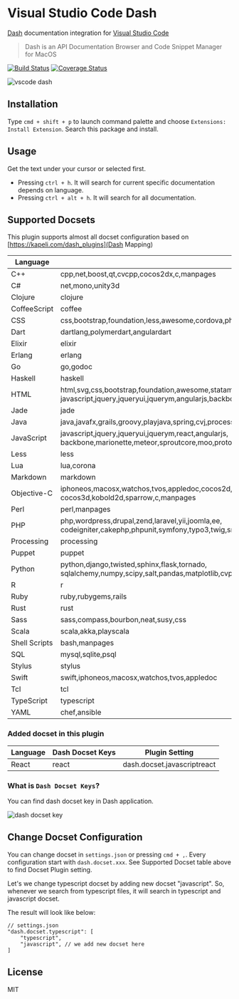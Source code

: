 # Visual Studio Code Dash

[Dash](https://kapeli.com/dash) documentation integration for [Visual Studio Code](https://code.visualstudio.com/)

> Dash is an API Documentation Browser and Code Snippet Manager for MacOS

[![Build Status](https://travis-ci.org/deerawan/vscode-dash.svg?branch=master)](https://travis-ci.org/deerawan/vscode-dash) [![Coverage Status](https://coveralls.io/repos/deerawan/vscode-dash/badge.svg?branch=master&service=github)](https://coveralls.io/github/deerawan/vscode-dash?branch=master)

![vscode dash](https://raw.githubusercontent.com/deerawan/vscode-dash/master/images/vscode-dash.gif)

## Installation
Type `cmd + shift + p` to launch command palette and choose `Extensions: Install Extension`. Search this package and install.

## Usage
Get the text under your cursor or selected first.

- Pressing `ctrl + h`. It will search for current specific documentation depends on language.
- Pressing `ctrl + alt + h`. It will search for all documentation.

## Supported Docsets
This plugin supports almost all docset configuration based on [https://kapeli.com/dash_plugins](Dash Mapping)

Language | Dash Docset Keys | Docset Plugin Setting
------------ | ------------- | -------------
C++ | cpp,net,boost,qt,cvcpp,cocos2dx,c,manpages | dash.docset.cpp
C# | net,mono,unity3d | dash.docset.csharp
Clojure | clojure | dash.docset.clojure
CoffeeScript | coffee | dash.docset.coffee
CSS | css,bootstrap,foundation,less,awesome,cordova,phonegap | dash.docset.css
Dart | dartlang,polymerdart,angulardart | dash.docset.dart
Elixir | elixir | dash.docset.elixir
Erlang | erlang | dash.docset.erlang
Go | go,godoc | dash.docset.go
Haskell | haskell | dash.docset.haskell
HTML | html,svg,css,bootstrap,foundation,awesome,statamic,<br>javascript,jquery,jqueryui,jquerym,angularjs,backbone,marionette,meteor,moo,prototype,ember,lodash,underscore,sencha,extjs,knockout,zepto,cordova,phonegap,yui | dash.docset.html
Jade | jade | dash.docset.jade
Java | java,javafx,grails,groovy,playjava,spring,cvj,processing | dash.docset.java
JavaScript | javascript,jquery,jqueryui,jquerym,react,angularjs,<br>backbone,marionette,meteor,sproutcore,moo,prototype,bootstrap,foundation,lodash,underscore,ember,sencha,extjs,titanium,knockout,zepto,yui,d3,svg,dojo,coffee,nodejs,express,grunt,mongoose,moment,require,awsjs,jasmine,sails,sinon,chai,html,css,cordova,phonegap,unity3d | dash.docset.javascript
Less | less | dash.docset.less
Lua | lua,corona | dash.docset.lua
Markdown | markdown | dash.docset.markdown
Objective-C | iphoneos,macosx,watchos,tvos,appledoc,cocos2d,<br>cocos3d,kobold2d,sparrow,c,manpages | dash.docset.objective-c
Perl | perl,manpages | dash.docset.perl
PHP | php,wordpress,drupal,zend,laravel,yii,joomla,ee,<br>codeigniter,cakephp,phpunit,symfony,typo3,twig,smarty,craft,phpp,html,statamic,mysql,sqlite,mongodb,psql,redis | dash.docset.php
Processing | processing | dash.docset.pde
Puppet | puppet | dash.docset.puppet
Python | python,django,twisted,sphinx,flask,tornado,<br>sqlalchemy,numpy,scipy,salt,pandas,matplotlib,cvp | dash.docset.python
R | r | dash.docset.r
Ruby | ruby,rubygems,rails | dash.docset.ruby
Rust | rust | dash.docset.rust
Sass | sass,compass,bourbon,neat,susy,css | dash.docset.sass
Scala | scala,akka,playscala | dash.docset.scala
Shell Scripts | bash,manpages | dash.docset.shellscript
SQL | mysql,sqlite,psql | dash.docset.sql
Stylus | stylus | dash.docset.stylus
Swift | swift,iphoneos,macosx,watchos,tvos,appledoc | dash.docset.swift
Tcl | tcl | dash.docset.tcl
TypeScript | typescript | dash.docset.typescript
YAML | chef,ansible | dash.docset.yaml

### Added docset in this plugin
Language | Dash Docset Keys | Plugin Setting
------------ | ------------- | -------------
React | react | dash.docset.javascriptreact

### What is `Dash Docset Keys`?
You can find dash docset key in Dash application.

![dash docset key](https://raw.githubusercontent.com/deerawan/vscode-dash/master/images/dash-docset-key.jpg)

## Change Docset Configuration
You can change docset in `settings.json` or pressing `cmd + ,`.
Every configuration start with `dash.docset.xxx`. See Supported Docset table above to find Docset Plugin setting.

Let's we change typescript docset by adding new docset "javascript". So, whenever we search from typescript files, it will search in typescript and javascript docset.

The result will look like below:

```
// settings.json
"dash.docset.typescript": [
    "typescript",
    "javascript", // we add new docset here
]
```

## License
MIT
